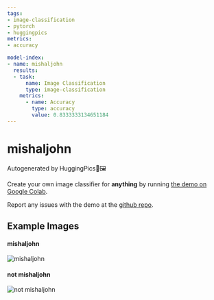 ```yaml
---
tags:
- image-classification
- pytorch
- huggingpics
metrics:
- accuracy

model-index:
- name: mishaljohn
  results:
  - task:
      name: Image Classification
      type: image-classification
    metrics:
      - name: Accuracy
        type: accuracy
        value: 0.8333333134651184
---
```


# mishaljohn


Autogenerated by HuggingPics🤗🖼️

Create your own image classifier for **anything** by running [the demo on Google Colab](https://colab.research.google.com/github/nateraw/huggingpics/blob/main/HuggingPics.ipynb).

Report any issues with the demo at the [github repo](https://github.com/nateraw/huggingpics).


## Example Images


#### mishaljohn

![mishaljohn](images/mishaljohn.png)

#### not mishaljohn

![not mishaljohn](images/not_mishaljohn.jpg)